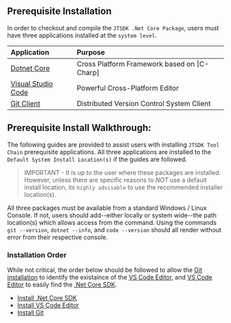 ## Prerequisite Installation

In order to checkout and compile the `JTSDK .Net Core Package`, users must have
three applications installed at the `system level`.

| Application | Purpose |
| :--- | :--- |
| [Dotnet Core](https://docs.microsoft.com/en-us/dotnet/core/index) | Cross Platform Framework based on [C-Charp] |
| [Visual Studio Code](https://code.visualstudio.com/docs/supporting/faq#_what-is-the-difference-between-vs-code-and-vs-community) |Powerful Cross-Platform Editor |
| [Git Client](https://git-scm.com/) | Distributed Version Control System Client |

## Prerequisite Install Walkthrough:
The following guides are provided to assist users with installing 
`JTSDK Tool Chain` prerequisite applications. All three applications are installed
to the `Default System Install Location(s)` if the guides are followed.

>IMPORTANT - It is up to the user where these packages are installed. However, 
unless there are specific reasons to *NOT* use a default install location,
its `highly advisable` to use the recommended installer location(s).

All three packages must be available from a standard Windows / Linux Console. If
not, users should add--either locally or system wide--the path location(s) which
allows access from the command. Using the commands `git --version`,
`dotnet --info`, and `code --version` should all render without error from their 
respective console.

### Installation Order
While not critical, the order below should be followed to allow the 
[Git installation](guides/install-git.md) to identify the existaince of the 
[VS Code Editor](guides/install-vs-code.md), and 
[VS Code Editor](guides/install-vs-code.md) to easily find the 
[.Net Core SDK](guides/install-dotnet-core.md).

* [Install .Net Core SDK](guides/install-dotnet-core.md)
* [Install VS Code Editor](guides/install-vs-code.md)
* [Install Git](guides/install-git.md)